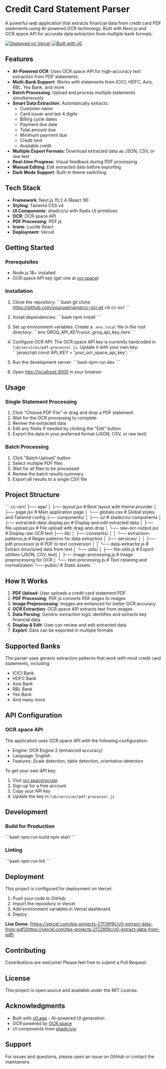 # Credit Card Statement Parser

A powerful web application that extracts financial data from credit card PDF statements using AI-powered OCR technology. Built with Next.js and OCR.space API for accurate data extraction from multiple bank formats.

[![Deployed on Vercel](https://img.shields.io/badge/Deployed%20on-Vercel-black?style=for-the-badge&logo=vercel)](https://vercel.com/tps-projects-21726f9c/v0-extract-data-from-pdf)
[![Built with v0](https://img.shields.io/badge/Built%20with-v0.app-black?style=for-the-badge)](https://v0.app/chat/projects/1w1cOVMlEEq)

## Features

- **AI-Powered OCR**: Uses OCR.space API for high-accuracy text extraction from PDF statements
- **Multi-Bank Support**: Works with statements from ICICI, HDFC, Axis, RBL, Yes Bank, and more
- **Batch Processing**: Upload and process multiple statements simultaneously
- **Smart Data Extraction**: Automatically extracts:
  - Customer name
  - Card issuer and last 4 digits
  - Billing cycle dates
  - Payment due date
  - Total amount due
  - Minimum payment due
  - Credit limit
  - Available credit
- **Multiple Export Formats**: Download extracted data as JSON, CSV, or raw text
- **Real-time Progress**: Visual feedback during PDF processing
- **Manual Editing**: Edit extracted data before exporting
- **Dark Mode Support**: Built-in theme switching

## Tech Stack

- **Framework**: Next.js 15.2.4 (React 19)
- **Styling**: Tailwind CSS v4
- **UI Components**: shadcn/ui with Radix UI primitives
- **OCR**: OCR.space API
- **PDF Processing**: PDF.js
- **Icons**: Lucide React
- **Deployment**: Vercel

## Getting Started

### Prerequisites

- Node.js 18+ installed
- OCR.space API key (get one at [ocr.space](https://ocr.space/ocrapi))

### Installation

1. Clone the repository:
\`\`\`bash
git clone https://github.com/yourusername/cc-ocr.git
cd cc-ocr
\`\`\`

2. Install dependencies:
\`\`\`bash
npm install
\`\`\`

3. Set up environment variables:
Create a `.env.local` file in the root directory:
\`\`\`env
GROQ_API_KEY=your_groq_api_key_here
\`\`\`

4. Configure OCR API:
The OCR.space API key is currently hardcoded in `lib/services/pdf-processor.js`. Update it with your own key:
\`\`\`javascript
const API_KEY = 'your_ocr_space_api_key';
\`\`\`

5. Run the development server:
\`\`\`bash
npm run dev
\`\`\`

6. Open [http://localhost:3000](http://localhost:3000) in your browser

## Usage

### Single Statement Processing

1. Click "Choose PDF File" or drag and drop a PDF statement
2. Wait for the OCR processing to complete
3. Review the extracted data
4. Edit any fields if needed by clicking the "Edit" button
5. Export the data in your preferred format (JSON, CSV, or raw text)

### Batch Processing

1. Click "Batch Upload" button
2. Select multiple PDF files
3. Wait for all files to be processed
4. Review the batch results summary
5. Export all results to a single CSV file

## Project Structure

\`\`\`
cc-ocr/
├── app/
│   ├── layout.jsx          # Root layout with theme provider
│   ├── page.jsx            # Main application page
│   └── globals.css         # Global styles and Tailwind config
├── components/
│   ├── ui/                 # shadcn/ui components
│   ├── extracted-data-display.jsx  # Display and edit extracted data
│   ├── file-upload.jsx     # File upload with drag-and-drop
│   └── raw-ocr-output.jsx  # Display raw OCR text
├── lib/
│   ├── constants/
│   │   └── extraction-patterns.js  # Regex patterns for data extraction
│   ├── services/
│   │   ├── pdf-processor.js        # PDF to text conversion
│   │   └── data-extractor.js       # Extract structured data from text
│   └── utils/
│       ├── file-utils.js           # Export utilities (JSON, CSV, text)
│       ├── image-processing.js     # Image preprocessing for OCR
│       └── text-processing.js      # Text cleaning and normalization
└── public/                 # Static assets
\`\`\`

## How It Works

1. **PDF Upload**: User uploads a credit card statement PDF
2. **PDF Processing**: PDF.js converts PDF pages to images
3. **Image Preprocessing**: Images are enhanced for better OCR accuracy
4. **OCR Extraction**: OCR.space API extracts text from images
5. **Data Parsing**: Generic extraction logic identifies and extracts key financial data
6. **Display & Edit**: User can review and edit extracted data
7. **Export**: Data can be exported in multiple formats

## Supported Banks

The parser uses generic extraction patterns that work with most credit card statements, including:

- ICICI Bank
- HDFC Bank
- Axis Bank
- RBL Bank
- Yes Bank
- And many more

## API Configuration

### OCR.space API

The application uses OCR.space API with the following configuration:
- Engine: OCR Engine 2 (enhanced accuracy)
- Language: English
- Features: Scale detection, table detection, orientation detection

To get your own API key:
1. Visit [ocr.space/ocrapi](https://ocr.space/ocrapi)
2. Sign up for a free account
3. Copy your API key
4. Update the key in `lib/services/pdf-processor.js`

## Development

### Build for Production

\`\`\`bash
npm run build
npm start
\`\`\`

### Linting

\`\`\`bash
npm run lint
\`\`\`

## Deployment

This project is configured for deployment on Vercel:

1. Push your code to GitHub
2. Import the repository in Vercel
3. Add environment variables in Vercel dashboard
4. Deploy

**Live Demo**: [https://vercel.com/tps-projects-21726f9c/v0-extract-data-from-pdf](https://vercel.com/tps-projects-21726f9c/v0-extract-data-from-pdf)

## Contributing

Contributions are welcome! Please feel free to submit a Pull Request.

## License

This project is open source and available under the MIT License.

## Acknowledgments

- Built with [v0.app](https://v0.app) - AI-powered UI generation
- OCR powered by [OCR.space](https://ocr.space)
- UI components from [shadcn/ui](https://ui.shadcn.com)

## Support

For issues and questions, please open an issue on GitHub or contact the maintainers.
